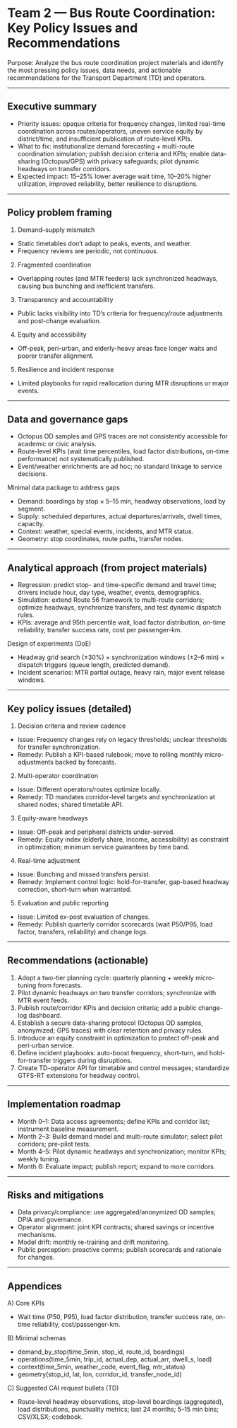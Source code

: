 # Team 2 — Bus Route Coordination: Key Policy Issues and Recommendations

Purpose: Analyze the bus route coordination project materials and identify the most pressing policy issues, data needs, and actionable recommendations for the Transport Department (TD) and operators.

---

## Executive summary
- Priority issues: opaque criteria for frequency changes, limited real-time coordination across routes/operators, uneven service equity by district/time, and insufficient publication of route-level KPIs.
- What to fix: institutionalize demand forecasting + multi-route coordination simulation; publish decision criteria and KPIs; enable data-sharing (Octopus/GPS) with privacy safeguards; pilot dynamic headways on transfer corridors.
- Expected impact: 15–25% lower average wait time, 10–20% higher utilization, improved reliability, better resilience to disruptions.

---

## Policy problem framing
1) Demand–supply mismatch
- Static timetables don’t adapt to peaks, events, and weather.
- Frequency reviews are periodic, not continuous.

2) Fragmented coordination
- Overlapping routes (and MTR feeders) lack synchronized headways, causing bus bunching and inefficient transfers.

3) Transparency and accountability
- Public lacks visibility into TD’s criteria for frequency/route adjustments and post-change evaluation.

4) Equity and accessibility
- Off-peak, peri-urban, and elderly-heavy areas face longer waits and poorer transfer alignment.

5) Resilience and incident response
- Limited playbooks for rapid reallocation during MTR disruptions or major events.

---

## Data and governance gaps
- Octopus OD samples and GPS traces are not consistently accessible for academic or civic analysis.
- Route-level KPIs (wait time percentiles, load factor distributions, on-time performance) not systematically published.
- Event/weather enrichments are ad hoc; no standard linkage to service decisions.

Minimal data package to address gaps
- Demand: boardings by stop × 5–15 min, headway observations, load by segment.
- Supply: scheduled departures, actual departures/arrivals, dwell times, capacity.
- Context: weather, special events, incidents, and MTR status.
- Geometry: stop coordinates, route paths, transfer nodes.

---

## Analytical approach (from project materials)
- Regression: predict stop- and time-specific demand and travel time; drivers include hour, day type, weather, events, demographics.
- Simulation: extend Route 56 framework to multi-route corridors; optimize headways, synchronize transfers, and test dynamic dispatch rules.
- KPIs: average and 95th percentile wait, load factor distribution, on-time reliability, transfer success rate, cost per passenger-km.

Design of experiments (DoE)
- Headway grid search (±30%) × synchronization windows (±2–6 min) × dispatch triggers (queue length, predicted demand).
- Incident scenarios: MTR partial outage, heavy rain, major event release windows.

---

## Key policy issues (detailed)
1) Decision criteria and review cadence
- Issue: Frequency changes rely on legacy thresholds; unclear thresholds for transfer synchronization.
- Remedy: Publish a KPI-based rulebook; move to rolling monthly micro-adjustments backed by forecasts.

2) Multi-operator coordination
- Issue: Different operators/routes optimize locally.
- Remedy: TD mandates corridor-level targets and synchronization at shared nodes; shared timetable API.

3) Equity-aware headways
- Issue: Off-peak and peripheral districts under-served.
- Remedy: Equity index (elderly share, income, accessibility) as constraint in optimization; minimum service guarantees by time band.

4) Real-time adjustment
- Issue: Bunching and missed transfers persist.
- Remedy: Implement control logic: hold-for-transfer, gap-based headway correction, short-turn when warranted.

5) Evaluation and public reporting
- Issue: Limited ex-post evaluation of changes.
- Remedy: Publish quarterly corridor scorecards (wait P50/P95, load factor, transfers, reliability) and change logs.

---

## Recommendations (actionable)
1) Adopt a two-tier planning cycle: quarterly planning + weekly micro-tuning from forecasts.
2) Pilot dynamic headways on two transfer corridors; synchronize with MTR event feeds.
3) Publish route/corridor KPIs and decision criteria; add a public change-log dashboard.
4) Establish a secure data-sharing protocol (Octopus OD samples, anonymized; GPS traces) with clear retention and privacy rules.
5) Introduce an equity constraint in optimization to protect off-peak and peri-urban service.
6) Define incident playbooks: auto-boost frequency, short-turn, and hold-for-transfer triggers during disruptions.
7) Create TD–operator API for timetable and control messages; standardize GTFS-RT extensions for headway control.

---

## Implementation roadmap
- Month 0–1: Data access agreements; define KPIs and corridor list; instrument baseline measurement.
- Month 2–3: Build demand model and multi-route simulator; select pilot corridors; pre-pilot tests.
- Month 4–5: Pilot dynamic headways and synchronization; monitor KPIs; weekly tuning.
- Month 6: Evaluate impact; publish report; expand to more corridors.

---

## Risks and mitigations
- Data privacy/compliance: use aggregated/anonymized OD samples; DPIA and governance.
- Operator alignment: joint KPI contracts; shared savings or incentive mechanisms.
- Model drift: monthly re-training and drift monitoring.
- Public perception: proactive comms; publish scorecards and rationale for changes.

---

## Appendices
A) Core KPIs
- Wait time (P50, P95), load factor distribution, transfer success rate, on-time reliability, cost/passenger-km.

B) Minimal schemas
- demand_by_stop(time_5min, stop_id, route_id, boardings)
- operations(time_5min, trip_id, actual_dep, actual_arr, dwell_s, load)
- context(time_5min, weather_code, event_flag, mtr_status)
- geometry(stop_id, lat, lon, corridor_id, transfer_node_id)

C) Suggested CAI request bullets (TD)
- Route-level headway observations, stop-level boardings (aggregated), load distributions, punctuality metrics; last 24 months; 5–15 min bins; CSV/XLSX; codebook.
